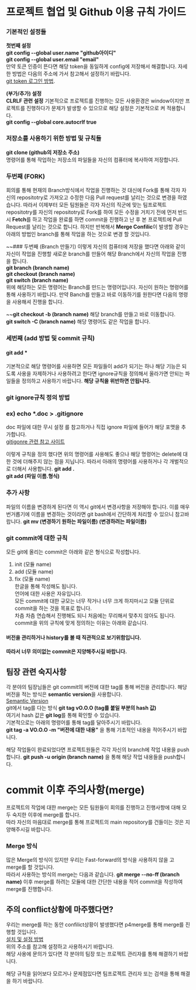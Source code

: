 # 프로젝트 협업 및 Github 이용 규칙 가이드

### 기본적인 설정들
**첫번째 설정**  
**git config --global user.name "github아이디"**  
**git config --global user.email "email"**  
만약 토큰 인증이 뜬다면 해당 token을 동일하게 config에 저장해서 해결합니다.
자세한 방법은 다음의 주소에 가서 참고해서 설정하기 바랍니다.  
[git token 로그인 방법](https://velog.io/@jini_eun/Github-2021%EB%85%84-8%EC%9B%94-13%EC%9D%BC%EB%B6%80%ED%84%B0-%ED%86%A0%ED%81%B0-%EC%9D%B8%EC%A6%9D-%EB%A1%9C%EA%B7%B8%EC%9D%B8-%EB%B3%80%ED%99%94).

**(부가/추가) 설정**  
**CLRLF 관련 설정**
기본적으로 프로젝트를 진행하는 모든 사용환경은 window이지만 프로젝트를 진행하다가 문제가 발생할 수 있으므로 해당 설정은 기본적으로 켜 적용합니다.  
**git config --global core.autocrlf true**  

### 저장소를 사용하기 위한 방법 및 규칙들

**git clone (github의 저장소 주소)**  
명령어를 통해 작업하는 저장소의 파일들을 자신의 컴퓨터에 복사하여 저장합니다.

### 두번째 (FORK)
회의를 통해 현재의 Branch방식에서 작업을 진행하는 것 대신에 Fork를 통해 각자 자신의 repositotry로 가져오고 수정한 다음 Pull request를 날리는 것으로 변경을 하였습니다.
따라서 이제부터 모든 팀원들은 각자 자신의 직군에 맞는 팀프로젝트 repositotry를 자신의 repositotry로 Fork를 하여 모든 수정을 거치기 전에 먼저 반드시
**Fetch**를 하고 작업을 완료를 하면 commit을 진행하고 난 후 본 프로젝트에 Pull Request를 날리는 것으로 합니다.
하지만 반복해서 **Merge Confilic**이 발생할 경우는 아래의 방법인 branch를 통해 작업을 하는 것으로 변경 할 것입니다.

~~### 두번째 (Branch 만들기)
이렇게 자신의 컴퓨터에 저장을 했다면 아래와 같이 자신이 작업을 진행할 새로운 branch를 만들어 해당 Branch에서 자신의 작업을 진행을 합니다.  
**git branch (branch name)**  
**git checkout (branch name)**  
**git switch (branch name)**  
위에 해당하는 모든 명령어는 Branch를 만드는 명령어입니다. 
자신이 원하는 명령어를 통해 사용하기 바랍니다.
만약 Banch를 만들고 바로 이동하기를 원한다면 다음의 명령을 사용해셔 진행을 합니다.

~~**git checkout -b (branch name)**  해당 branch를 만들고 바로 이동합니다.  
**git switch -C (branch name)**  해당 명령어도 같은 작업을 합니다.

### 세번째 (add 방법 및 commit 규칙)
#### git add *
기본적으로 해당 명령어를 사용하면 모든 파일들이 add가 되기는 하나 해당 기능은 되도록 사용을 자제하거나 사용하려고 한다면 ignore규칙을 정의해서 올라가면 안되는 파일들을 정의하고 사용하기 바랍니다.
**해당 규칙을 위반하면 안됩니다.**  

### git ignore규칙 정의 방법
### ex) echo *.doc > .gitignore

doc 파일에 대한 무시 설정
를 참고하거나 직접 ignore 파일에 들어가 해당 포맷을 추가합니다.  
[gitigonre 관련 참고 사이트](https://velog.io/@psk84/.gitignore-%EC%A0%81%EC%9A%A9%ED%95%98%EA%B8%B0)

이렇게 규칙을 정의 했다면 위의 명령어를 사용해도 좋으나 해당 명령어는 delete에 대한 것에 더해주지 않는 점을 지닙니다.
따라서 아래의 명령어를 사용하거나 각 개벌적으로 더해서 사용합니다.
**git add .**  
**git add (파일 이름.형식)**  

### 추가 사항
파일의 이름을 변경하게 된다면 이 역시 git에서 변경사항을 저장해야 합니다.
이를 매우 번거롭기에 이름을 변경하는 것이라면 git bash에서 간단하게 처리할 수 있으니 참고바랍니다.
**git mv (변경하기 원하는 파일이름) (변경하려는 파일이름)**  

### git commit에 대한 규칙
모든 git에 올리는 commit은 아래와 같은 형식으로 작성합니다.
1. init (모듈 name)  
2. add  (모듈 name)  
3. fix  (모듈 name)  
한글을 통해 작성해도 됩니다.  
언어에 대한 사용은 자유입니다.  
모든 commit에 대한 규모는 너무 작거나 너무 크게 하지마시고 모듈 단위로 commit을 하는 것을 목표로 합니다.  
차츰 차츰 연습해서 진행해도 되니 처음에는 무리해서 맞추지 않아도 됩니다.  
commit을 위의 규칙에 맞게 정의하는 이유는 아래와 같습니다.  
#### 버전을 관리하거나 history를 볼 때 직관적으로 보기위함입니다.

**따라서 너무 의미없는 commit은 지양해주시길 바랍니다.**

## 팀장 관련 숙지사항
각 분야의 팀장님들은 git commit의 버전에 대한 tag를 통해 버전을 관리합니다.
해당 버전을 적는 방식은 **semantic version**을 사용합니다.  
[Semantic Version](https://ohgyun.com/382)  
git에서 tag를 다는 방식
**git tag vO.O.O (tag를 붙일 부분의 hash 값)**  
여기서 hash 값은 **git log**를 통해 확인할 수 있습니다.  
기본적으로는 아래의 명령어를 통해 tag를 달아주시기 바랍니다.  
**git tag -a VO.O.O -m "버전에 대한 내용"** 을 통해 기초적인 내용을 적어주시기 바랍니다.

해당 작업들이 완료되었다면 프로젝트원들은 각각 자신의 branch에 작업 내용을 push합니다.
**git push -u origin (branch name)** 을 통해 해당 작업 내용들을 push합니다.

# commit 이후 주의사항(merge)
프로젝트의 작업에 대한 merge는 모든 팀원들이 회의를 진행하고 진행사항에 대해 모두 숙지한 이후에 merge를 합니다.  
따라 자신의 마음대로 merge를 통해 프로젝트의 main repository를 건들이는 것은 지양해주시길 바랍니다.
</br>

### Merge 방식
많은 Merge의 방식이 있지만 우리는 Fast-forward의 방식을 사용하지 않을 고 merge를 할 것입니다.  
따라서 사용하는 방식의 merge는 다음과 같습니다.
**git merge --no-ff (branch name)**
이후 merge를 하려는 모듈에 대한 간단한 내용을 적어 commit을 작성하여 merge를 진행합니다.

## 주의 conflict상황에 마주했다면?
우리는 merge를 하는 동안 confilict상황이 발생했다면 p4merge를 통해 merge를 진행할 것입니다.  
[설치 및 설정 방법](https://teddylee777.github.io/git/study-git-2)  
위의 주소를 참고해 설정하고 사용하시기 바랍니다.  
해당 사용에 문의가 있다면 각 분야의 팀장 또는 프로젝트 관리자를 통해 해결하기 바랍니다.

해당 규칙을 읽어보다 모르거나 문제점있다면 팀프로젝트 관리자 또는 검색을 통해 해결을 하기 바랍니다.
